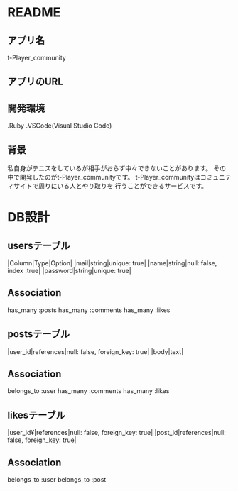 # README

## アプリ名
t-Player_community

## アプリのURL


## 開発環境
.Ruby
.VSCode(Visual Studio Code)

## 背景
私自身がテニスをしているが相手がおらず中々できないことがあります。
その中で開発したのがt-Player_communityです。
t-Player_communityはコミュニティサイトで周りにいる人とやり取りを
行うことができるサービスです。

# DB設計

## usersテーブル
|Column|Type|Option|
|mail|string|unique: true|
|name|string|null: false, index :true|
|password|string|unique: true|

## Association
has_many :posts
has_many :comments
has_many :likes

## postsテーブル
|user_id|references|null: false, foreign_key: true|
|body|text|

## Association
belongs_to :user
has_many   :comments
has_many   :likes

## likesテーブル
|user_id¥|references|null: false, foreign_key: true|
|post_id|references|null: false, foreign_key: true|

## Association
belongs_to :user 
belongs_to :post